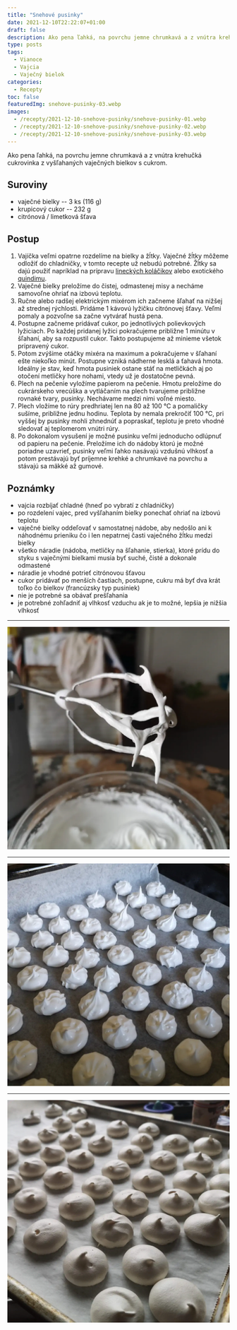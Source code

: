 ```yaml
---
title: "Snehové pusinky"
date: 2021-12-10T22:22:07+01:00
draft: false
description: Ako pena ľahká, na povrchu jemne chrumkavá a z vnútra krehučká cukrovinka z vyšľahaných vaječných bielkov s cukrom.
type: posts
tags:
  - Vianoce
  - Vajcia
  - Vaječný bielok
categories:
  - Recepty
toc: false
featuredImg: snehove-pusinky-03.webp
images:
  - /recepty/2021-12-10-snehove-pusinky/snehove-pusinky-01.webp
  - /recepty/2021-12-10-snehove-pusinky/snehove-pusinky-02.webp
  - /recepty/2021-12-10-snehove-pusinky/snehove-pusinky-03.webp
---
```


Ako pena ľahká, na povrchu jemne chrumkavá a z vnútra krehučká cukrovinka z vyšľahaných vaječných bielkov s cukrom.

## Suroviny

- vaječné bielky -- 3 ks (116 g)
- krupicový cukor -- 232 g
- citrónová / limetková šťava

## Postup

1. Vajíčka veľmi opatrne rozdelíme na bielky a žĺtky. Vaječné žĺtky môžeme odložiť do chladničky, v tomto recepte už nebudú potrebné. Žĺtky sa dajú použiť napríklad na prípravu [lineckých koláčikov](/recepty/2021/12/linecke-kolaciky/) alebo exotického [quindimu](/recepty/2021/12/quindim/).
2. Vaječné bielky preložíme do čistej, odmastenej misy a necháme samovoľne ohriať na izbovú teplotu.
3. Ručne alebo radšej elektrickým mixérom ich začneme šľahať na nižšej až strednej rýchlosti. Pridáme 1 kávovú lyžičku citrónovej šťavy. Veľmi pomaly a pozvoľne sa začne vytvárať hustá pena.
4. Postupne začneme pridávať cukor, po jednotlivých polievkových lyžiciach. Po každej pridanej lyžici pokračujeme približne 1 minútu v šľahaní, aby sa rozpustil cukor. Takto postupujeme až minieme všetok pripravený cukor.
5. Potom zvýšime otáčky mixéra na maximum a pokračujeme v šľahaní ešte niekoľko minút. Postupne vzniká nádherne lesklá a ťahavá hmota. Ideálny je stav, keď hmota pusiniek ostane stáť na metličkách aj po otočení metličky hore nohami, vtedy už je dostatočne pevná.
6. Plech na pečenie vyložíme papierom na pečenie. Hmotu preložíme do cukrárskeho vrecúška a vytláčaním na plech tvarujeme približne rovnaké tvary, pusinky. Nechávame medzi nimi voľné miesto.
7. Plech vložíme to rúry predhriatej len na 80 až 100 °C a pomaličky sušíme, približne jednu hodinu. Teplota by nemala prekročiť 100 °C, pri vyššej by pusinky mohli zhnednúť a popraskať, teplotu je preto vhodné sledovať aj teplomerom vnútri rúry.
8. Po dokonalom vysušení je možné pusinku veľmi jednoducho odlúpnuť od papieru na pečenie. Preložíme ich do nádoby ktorú je možné poriadne uzavrieť, pusinky veľmi ľahko nasávajú vzdušnú vlhkosť a potom prestávajú byť príjemne krehké a chrumkavé na povrchu a stávajú sa mäkké až gumové.


## Poznámky

- vajcia rozbíjať chladné (hneď po vybratí z chladničky)
- po rozdelení vajec, pred vyšľahaním bielky ponechať ohriať na izbovú teplotu
- vaječné bielky oddeľovať v samostatnej nádobe, aby nedošlo ani k náhodnému prieniku čo i len nepatrnej časti vaječného žĺtku medzi bielky
- všetko náradie (nádoba, metličky na šľahanie, stierka), ktoré prídu do styku s vaječnými bielkami musia byť suché, čisté a dokonale odmastené
- náradie je vhodné potrieť citrónovou šťavou
- cukor pridávať po menších častiach, postupne, cukru má byť dva krát toľko čo bielkov (francúzsky typ pusiniek)
- nie je potrebné sa obávať prešľahania
- je potrebné zohľadniť aj vlhkosť vzduchu ak je to možné, lepšia je nižšia vlhkosť

---

![Snehové pusinky - šľahanie](snehove-pusinky-01.webp "Snehové pusinky - šľahanie (autor: zwieratko, 2021)")

---

![Snehové pusinky - pred pečením](snehove-pusinky-02.webp "Snehové pusinky - pred pečením (autor: zwieratko, 2021)")

---

![Snehové pusinky](snehove-pusinky-03.webp "Snehové pusinky (autor: zwieratko, 2021)")
